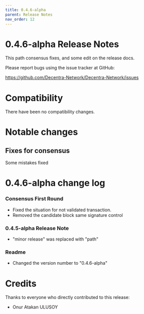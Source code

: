 ```yaml
---
title: 0.4.6-alpha
parent: Release Notes
nav_order: 12
---
```


# 0.4.6-alpha Release Notes

This path consensus fixes, and some edit on the release docs.

Please report bugs using the issue tracker at GitHub:

<https://github.com/Decentra-Network/Decentra-Network/issues>

# Compatibility

There have been no compatibility changes.

# Notable changes

## Fixes for consensus

Some mistakes fixed

# 0.4.6-alpha change log

### Consensus First Round

- Fixed the situation for not validated transaction.
- Removed the candidate block same signature control

### 0.4.5-alpha Release Note

- "minor release" was replaced with "path"

### Readme

- Changed the version number to "0.4.6-alpha"

# Credits

Thanks to everyone who directly contributed to this release:

- Onur Atakan ULUSOY
